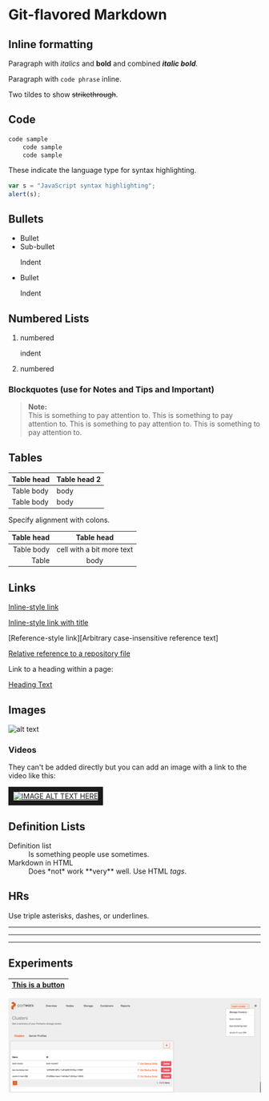 # Git-flavored Markdown

## Inline formatting

Paragraph with *italics* and **bold** and combined **_italic bold_**.

Paragraph with `code phrase` inline.

Two tildes to show ~~strikethrough~~.

<h2>Code</h2>

```
code sample
    code sample
    code sample
```

These indicate the language type for syntax highlighting.

```javascript
var s = "JavaScript syntax highlighting";
alert(s);
```

## Bullets
* Bullet
 * Sub-bullet <p>Indent</p>
* Bullet <p>Indent</p>


## Numbered Lists

1. numbered<p>indent</p>
2. numbered

### Blockquotes (use for Notes and Tips and Important)

> **Note:** <br/> This is something to pay attention to. This is something to pay attention to. This is something to pay attention to. This is something to pay attention to.

## Tables


|Table head|Table head 2|
|---|---|
|Table body|body|
|Table body|body|

Specify alignment with colons.

|Table head|Table head|
|---:|:---:|
|Table body|cell with a bit more text|
|Table |body|

## Links

[Inline-style link](https://www.google.com)

[Inline-style link with title](https://www.google.com "Google's Homepage")

[Reference-style link][Arbitrary case-insensitive reference text]

[Relative reference to a repository file](../blob/master/LICENSE)

Link to a heading within a page:

[Heading Text](#heading-text)

## Images

![alt text](https://nnn.com/logo.png "Logo Title Text 1")

### Videos

They can't be added directly but you can add an image with a link to the video like this:

<a href="http://www.youtube.com/watch?feature=player_embedded&v=YOUTUBE_VIDEO_ID_HERE
" target="_blank"><img src="http://img.youtube.com/vi/YOUTUBE_VIDEO_ID_HERE/0.jpg"
alt="IMAGE ALT TEXT HERE" width="96" height="72" border="10" /></a>

## Definition Lists

<dl>
  <dt>Definition list</dt>
  <dd>Is something people use sometimes.</dd>

  <dt>Markdown in HTML</dt>
  <dd>Does *not* work **very** well. Use HTML <em>tags</em>.</dd>
</dl>

## HRs
Use triple asterisks, dashes, or underlines.

***

---

___

## Experiments

|[This is a button](https://www.google.com)|
|---|

![Screen shot of Clusters page](/images/clusters.png)
